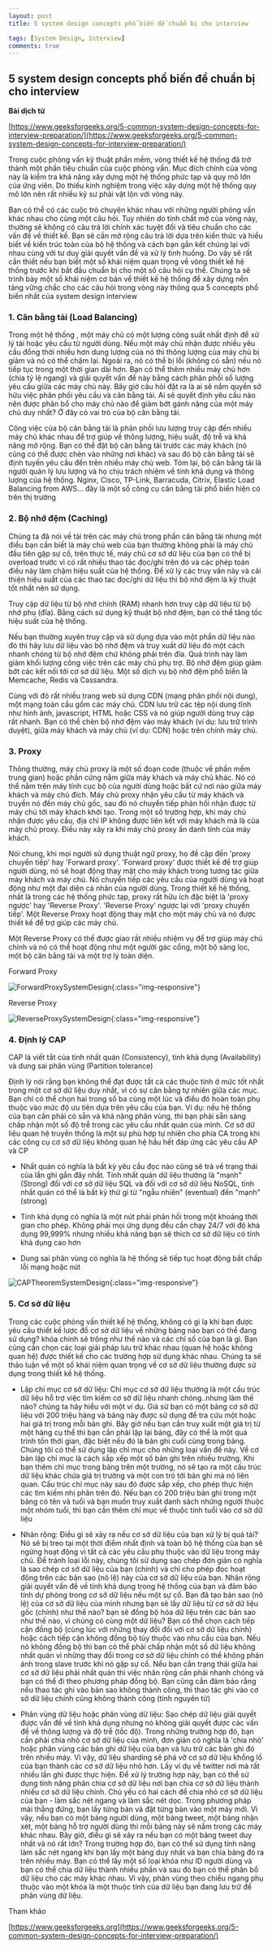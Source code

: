 ```yaml
---
layout: post
title: 5 system design concepts phổ biến để chuẩn bị cho interview

tags: [System Design, Interview]
comments: true
---
```

## 5 system design concepts phổ biến để chuẩn bị cho interview
**Bài dịch từ** 

[https://www.geeksforgeeks.org/5-common-system-design-concepts-for-interview-preparation/](https://www.geeksforgeeks.org/5-common-system-design-concepts-for-interview-preparation/)


Trong cuộc phỏng vấn kỹ thuật phần mềm, vòng thiết kế hệ thống đã trở thành một phần tiêu chuẩn của cuộc phỏng vấn. Mục đích chính của vòng này là kiểm tra khả năng xây dựng một hệ thống phức tạp và quy mô lớn của ứng viên. Do thiếu kinh nghiệm trong việc xây dựng một hệ thống quy mô lớn nên rất nhiều kỹ sư phải vật lộn với vòng này.

Bạn có thể có các cuộc trò chuyện khác nhau với những người phỏng vấn khác nhau cho cùng một câu hỏi. Tuy nhiên do tính chất mở của vòng này, thường sẽ không có câu trả lời chính xác tuyệt đối và tiêu chuẩn cho các vấn đề về thiết kế. Bạn sẽ cần mở rộng câu trả lời dựa trên kiến thức và hiểu biết về kiến ​​trúc toàn của bộ hệ thống và cách bạn gắn kết chúng lại với nhau cùng với tư duy giải quyết vấn đề và xử lý tình huống. Do vậy sẽ rất cần thiết nếu bạn biết một số khái niệm quan trọng về vòng thiết kế hệ thống trước khi bắt đầu chuẩn bị cho một số câu hỏi cụ thể. Chúng ta sẽ trình bày một số khái niệm cơ bản về thiết kế hệ thống để xây dựng nền tảng vững chắc cho các câu hỏi trong vòng này thông qua 5 concepts phổ biến nhất của system design interview

### 1. Cân bằng tải (Load Balancing)
Trong một hệ thống , một máy chủ có một lượng công suất nhất định để xử lý tải hoặc yêu cầu từ người dùng. Nếu một máy chủ nhận được nhiều yêu cầu đồng thời nhiều hơn dung lượng của nó thì thông lượng của máy chủ bị giảm và nó có thể chậm lại. Ngoài ra, nó có thể bị lỗi (không có sẵn) nếu nó tiếp tục trong một thời gian dài hơn. Bạn có thể thêm nhiều máy chủ hơn (chia tỷ lệ ngang) và giải quyết vấn đề này bằng cách phân phối số lượng yêu cầu giữa các máy chủ này. Bây giờ câu hỏi đặt ra là ai sẽ nắm quyền sở hữu việc phân phối yêu cầu và cân bằng tải. Ai sẽ quyết định yêu cầu nào nên được phân bổ cho máy chủ nào để giảm bớt gánh nặng của một máy chủ duy nhất? Ở đây có vai trò của bộ cân bằng tải. 

Công việc của bộ cân bằng tải là phân phối lưu lượng truy cập đến nhiều máy chủ khác nhau để trợ giúp về thông lượng, hiệu suất, độ trễ và khả năng mở rộng. Bạn có thể đặt bộ cân bằng tải trước các máy khách (nó cũng có thể được chèn vào những nơi khác) và sau đó bộ cân bằng tải sẽ định tuyến yêu cầu đến trên nhiều máy chủ web. Tóm lại, bộ cân bằng tải là người quản lý lưu lượng và họ chịu trách nhiệm về tính khả dụng và thông lượng của hệ thống. Nginx, Cisco, TP-Link, Barracuda, Citrix, Elastic Load Balancing from AWS… đây là một số công cụ cân bằng tải phổ biến hiện có trên thị trường

### 2. Bộ nhớ đệm (Caching)
Chúng ta đã nói về tải trên các máy chủ trong phần cân bằng tải nhưng một điều bạn cần biết là máy chủ web của bạn thường không phải là máy chủ đầu tiên gặp sự cố, trên thực tế, máy chủ cơ sở dữ liệu của bạn có thể bị overload trước vì có rất nhiều thao tác đọc/ghi trên đó và các phép toán điều này làm chậm hiệu suất của hệ thống. Để xử lý các truy vấn này và cải thiện hiệu suất của các thao tac đọc/ghi dữ liệu thì bộ nhớ đệm là kỹ thuật tốt nhất nên sử dụng. 

Truy cập dữ liệu từ bộ nhớ chính (RAM) nhanh hơn truy cập dữ liệu từ bộ nhớ phụ (đĩa). Bằng cách sử dụng kỹ thuật bộ nhớ đệm, bạn có thể tăng tốc hiệu suất của hệ thống. 

Nếu bạn thường xuyên truy cập và sử dụng dựa vào một phần dữ liệu nào đó thì hãy lưu dữ liệu vào bộ nhớ đệm và truy xuất dữ liệu đó một cách nhanh chóng từ bộ nhớ đệm chứ không phải trên đĩa. Quá trình này làm giảm khối lượng công việc trên các máy chủ phụ trợ. Bộ nhớ đệm giúp giảm bớt các kết nối tới cơ sở dữ liệu. Một số dịch vụ bộ nhớ đệm phổ biến là Memcache, Redis và Cassandra.

Cùng với đó rất nhiều trang web sử dụng CDN (mạng phân phối nội dung), một mạng toàn cầu gồm các máy chủ. CDN lưu trữ các tệp nội dung tĩnh như hình ảnh, javascript, HTML hoặc CSS và nó giúp người dùng truy cập rất nhanh. Bạn có thể chèn bộ nhớ đệm vào máy khách (ví dụ: lưu trữ trình duyệt), giữa máy khách và máy chủ (ví dụ: CDN) hoặc trên chính máy chủ.

### 3. Proxy

Thông thường, máy chủ proxy là một số đoạn code (thuộc về phần mềm trung gian) hoặc phần cứng nằm giữa máy khách và máy chủ khác. Nó có thể nằm trên máy tính cục bộ của người dùng hoặc bất cứ nơi nào giữa máy khách và máy chủ đích. Máy chủ proxy nhận yêu cầu từ máy khách và truyền nó đến máy chủ gốc, sau đó nó chuyển tiếp phản hồi nhận được từ máy chủ tới máy khách khởi tạo. Trong một số trường hợp, khi máy chủ nhận được yêu cầu, địa chỉ IP không được liên kết với máy khách mà là của máy chủ proxy. Điều này xảy ra khi máy chủ proxy ẩn danh tính của máy khách. 

Nói chung, khi mọi người sử dụng thuật ngữ proxy, họ đề cập đến 'proxy chuyển tiếp' hay 'Forward proxy'. 'Forward proxy' được thiết kế để trợ giúp người dùng, nó sẽ hoạt động thay mặt cho máy khách trong tương tác giữa máy khách và máy chủ. Nó chuyển tiếp các yêu cầu của người dùng và hoạt động như một đại diện cá nhân của người dùng. Trong thiết kế hệ thống, nhất là trong các hệ thống phức tạp, proxy rất hữu ích đặc biệt là 'proxy ngược' hay 'Reverse Proxy'. 'Reverse Proxy' ngược lại với 'proxy chuyển tiếp'. Một Reverse Proxy hoạt động thay mặt cho một máy chủ và nó được thiết kế để trợ giúp các máy chủ. 

Một Reverse Proxy có thể được giao rất nhiều nhiệm vụ để trợ giúp máy chủ chính và nó có thể hoạt động như một người gác cổng, một bộ sàng lọc, một bộ cân bằng tải và một trợ lý toàn diện.

Forward Proxy

![ForwardProxySystemDesign](../images/5_system_design_concepts/ForwardProxySystemDesign.png){:class="img-responsive"}


Reverse Proxy

![ReverseProxySystemDesign](../images/5_system_design_concepts/ReverseProxySystemDesign.png){:class="img-responsive"}


### 4. Định lý CAP
CAP là viết tắt của tính nhất quán (Consistency), tính khả dụng (Availability) và dung sai phân vùng (Partition tolerance)

Định lý nói rằng bạn không thể đạt được tất cả các thuộc tính ở mức tốt nhất trong một cơ sở dữ liệu duy nhất, vì có sự cân bằng tự nhiên giữa các mục. Bạn chỉ có thể chọn hai trong số ba cùng một lúc và điều đó hoàn toàn phụ thuộc vào mức độ ưu tiên dựa trên yêu cầu của bạn. Ví dụ: nếu hệ thống của bạn cần phải có sẵn và khả năng phân vùng, thì bạn phải sẵn sàng chấp nhận một số độ trễ trong các yêu cầu nhất quán của mình.  Cơ sở dữ liệu quan hệ truyền thống là một sự phù hợp tự nhiên cho phía CA trong khi các công cụ cơ sở dữ liệu không quan hệ hầu hết đáp ứng các yêu cầu AP và CP

* Nhất quán có nghĩa là bất kỳ yêu cầu đọc nào cũng sẽ trả về trạng thái của lần ghi gần đây nhất. Tính nhất quán dữ liệu thường là "mạnh" (Strong) đối với cơ sở dữ liệu SQL và đối với cơ sở dữ liệu NoSQL, tính nhất quán có thể là bất kỳ thứ gì từ "ngẫu nhiên" (eventual) đến "mạnh" (strong)

* Tính khả dụng có nghĩa là một nút phải phản hồi trong một khoảng thời gian cho phép. Không phải mọi ứng dụng đều cần chạy 24/7 với độ khả dụng 99,999% nhưng nhiều khả năng bạn sẽ thích cơ sở dữ liệu có tính khả dụng cao hơn

* Dung sai phân vùng có nghĩa là hệ thống sẽ tiếp tục hoạt động bất chấp lỗi mạng hoặc nút


![CAPTheoremSystemDesign](../images/5_system_design_concepts/CAPTheoremSystemDesign.png){:class="img-responsive"}

### 5. Cơ sở dữ liệu

Trong các cuộc phỏng vấn thiết kế hệ thống, không có gì lạ khi bạn được yêu cầu thiết kế lược đồ cơ sở dữ liệu về những bảng nào bạn có thể đang sử dụng? khóa chính sẽ trông như thế nào và các chỉ số của bạn là gì. Bạn cũng cần chọn các loại giải pháp lưu trữ khác nhau (quan hệ hoặc không quan hệ) được thiết kế cho các trường hợp sử dụng khác nhau. Chúng ta sẽ thảo luận về một số khái niệm quan trọng về cơ sở dữ liệu thường được sử dụng trong thiết kế hệ thống.

* Lập chỉ mục cơ sở dữ liệu: Chỉ mục cơ sở dữ liệu thường là một cấu trúc dữ liệu hỗ trợ việc tìm kiếm cơ sở dữ liệu nhanh chóng..nhưng làm thế nào? chúng ta hãy hiểu với một ví dụ. Giả sử bạn có một bảng cơ sở dữ liệu với 200 triệu hàng và bảng này được sử dụng để tra cứu một hoặc hai giá trị trong mỗi bản ghi. Bây giờ nếu bạn cần truy xuất một giá trị từ một hàng cụ thể thì bạn cần phải lặp lại bảng, đây có thể là một quá trình tốn thời gian, đặc biệt nếu đó là bản ghi cuối cùng trong bảng. Chúng tôi có thể sử dụng lập chỉ mục cho những loại vấn đề này. 
Về cơ bản lập chỉ mục là cách sắp xếp một số bản ghi trên nhiều trường. Khi bạn thêm chỉ mục trong bảng trên một trường, nó sẽ tạo ra một cấu trúc dữ liệu khác chứa giá trị trường và một con trỏ tới bản ghi mà nó liên quan. Cấu trúc chỉ mục này sau đó được sắp xếp, cho phép thực hiện các tìm kiếm nhị phân trên đó. Nếu bạn có 200 triệu bản ghi trong một bảng có tên và tuổi và bạn muốn truy xuất danh sách những người thuộc một nhóm tuổi, thì bạn cần thêm chỉ mục về thuộc tính tuổi vào cơ sở dữ liệu

* Nhân rộng: Điều gì sẽ xảy ra nếu cơ sở dữ liệu của bạn xử lý bị quá tải? Nó sẽ bị treo tại một thời điểm nhất định và toàn bộ hệ thống của bạn sẽ ngừng hoạt động vì tất cả các yêu cầu phụ thuộc vào dữ liệu trong máy chủ. Để tránh loại lỗi này, chúng tôi sử dụng sao chép đơn giản có nghĩa là sao chép cơ sở dữ liệu của bạn (chính) và chỉ cho phép đọc hoạt động trên các bản sao (nô lệ) này của cơ sở dữ liệu của bạn. Nhân rộng giải quyết vấn đề về tính khả dụng trong hệ thống của bạn và đảm bảo tính dự phòng trong cơ sở dữ liệu nếu một sự cố. Bạn đã tạo bản sao (nô lệ) của cơ sở dữ liệu của mình nhưng bạn sẽ lấy dữ liệu từ cơ sở dữ liệu gốc (chính) như thế nào? bạn sẽ đồng bộ hóa dữ liệu trên các bản sao như thế nào, vì chúng có cùng một dữ liệu? 
Bạn có thể chọn cách tiếp cận đồng bộ (cùng lúc với những thay đổi đối với cơ sở dữ liệu chính) hoặc cách tiếp cận không đồng bộ tùy thuộc vào nhu cầu của bạn. Nếu nó không đồng bộ thì bạn có thể phải chấp nhận một số dữ liệu không nhất quán vì những thay đổi trong cơ sở dữ liệu chính có thể không phản ánh trong slave trước khi nó gặp sự cố. Nếu bạn cần trạng thái giữa hai cơ sở dữ liệu phải nhất quán thì việc nhân rộng cần phải nhanh chóng và bạn có thể đi theo phương pháp đồng bộ. Bạn cũng cần đảm bảo rằng nếu thao tác ghi vào bản sao không thành công, thì thao tác ghi vào cơ sở dữ liệu chính cũng không thành công (tính nguyên tử)

* Phân vùng dữ liệu hoặc phân vùng dữ liệu: Sao chép dữ liệu giải quyết được vấn đề về tính khả dụng nhưng nó không giải quyết được các vấn đề về thông lượng và độ trễ (tốc độ). Trong những trường hợp đó, bạn cần phải chia nhỏ cơ sở dữ liệu của mình, đơn giản có nghĩa là 'chia nhỏ' hoặc phân vùng các bản ghi dữ liệu của bạn và lưu trữ các bản ghi đó trên nhiều máy. Vì vậy, dữ liệu sharding sẽ phá vỡ cơ sở dữ liệu khổng lồ của bạn thành các cơ sở dữ liệu nhỏ hơn. Lấy ví dụ về twitter nơi mà rất nhiều lần ghi được thực hiện. Để xử lý trường hợp này, bạn có thể sử dụng tính năng phân chia cơ sở dữ liệu nơi bạn chia cơ sở dữ liệu thành nhiều cơ sở dữ liệu chính. 
Chủ yếu có hai cách để chia nhỏ cơ sở dữ liệu của bạn - làm sắc nét ngang và làm sắc nét dọc. Trong phương pháp mài thẳng đứng, bạn lấy từng bàn và đặt từng bàn vào một máy mới. Vì vậy, nếu bạn có một bảng người dùng, một bảng tweet, một bảng nhận xét, một bảng hỗ trợ người dùng thì mỗi bảng này sẽ nằm trong các máy khác nhau. Bây giờ, điều gì sẽ xảy ra nếu bạn có một bảng tweet duy nhất và nó rất lớn? Trong trường hợp đó, bạn có thể sử dụng tính năng làm sắc nét ngang khi bạn lấy một bảng duy nhất và bạn chia bảng đó ra trên nhiều máy. Bạn có thể lấy một số loại khóa như ID người dùng và bạn có thể chia dữ liệu thành nhiều phần và sau đó bạn có thể phân bổ dữ liệu cho các máy khác nhau. Vì vậy, phân vùng theo chiều ngang phụ thuộc vào một khóa là một thuộc tính của dữ liệu bạn đang lưu trữ để phân vùng dữ liệu. 

Tham khảo 

[https://www.geeksforgeeks.org](https://www.geeksforgeeks.org/5-common-system-design-concepts-for-interview-preparation/)
